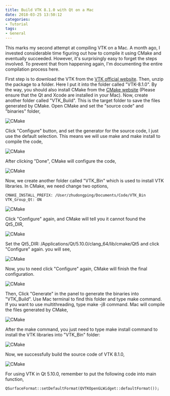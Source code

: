 ```yaml
---
title: Build VTK 8.1.0 with Qt on a Mac
date: 2018-03-25 13:50:12
categories:
- Tutorial
tags:
- General
---
```


This marks my second attempt at compiling VTK on a Mac. A month ago, I invested considerable time figuring out how to compile it using CMake and eventually succeeded. However, it's surprisingly easy to forget the steps involved. To prevent that from happening again, I'm documenting the entire compilation process here.

<!-- more -->

First step is to download the VTK from the [VTK official website](https://vtk.org/download/). Then, unzip the package to a folder. Here I put it into the folder called "VTK-8.1.0". By the way, you should also install CMake from the [CMake website](https://cmake.org/download/) (Please ensure that the Qt and Xcode are installed in your Mac). Now, create another folder called "VTK_Build". This is the target folder to save the files generated by CMake. Open CMake and set the "source code" and "binaries" folder,

![CMake](/uploads/images/2018/BuildVtkForQt1.png)

Click "Configure" button, and set the generator for the source code, I just use the default selection. This means we will use make and make install to compile the code,

![CMake](/uploads/images/2018/BuildVtkForQt2.png)

After clicking "Done", CMake will configure the code,

![CMake](/uploads/images/2018/BuildVtkForQt3.png)

Now, we create another folder called "VTK_Bin" which is used to install VTK libraries. In CMake, we need change two options,

```
CMAKE_INSTALL_PREFIX: /User/zhudongping/Documents/Code/VTK_Bin
VTK_Group_Qt: ON
```

![CMake](/uploads/images/2018/BuildVtkForQt4.png)

Click "Configure" again, and CMake will tell you it cannot found the Qt5_DIR,

![CMake](/uploads/images/2018/BuildVtkForQt5.png)

Set the Qt5_DIR: /Applications/Qt/5.10.0/clang_64/lib/cmake/Qt5 and click "Configure" again. you will see,

![CMake](/uploads/images/2018/BuildVtkForQt6.png)

Now, you to need click "Configure" again, CMake will finish the final configuration. 

![CMake](/uploads/images/2018/BuildVtkForQt7.png)

Then, Click "Generate" in the panel to generate the binaries into "VTK_Build". Use Mac terminal to find this folder and type make command. If you want to use multithreading, type make -j8 command. Mac will compile the files generated by CMake,

![CMake](/uploads/images/2018/BuildVtkForQt8.png)

After the make command, you just need to type make install command to install the VTK libraries into "VTK_Bin" folder:

![CMake](/uploads/images/2018/BuildVtkForQt9.png)

Now, we successfully build the source code of VTK 8.1.0,

![CMake](/uploads/images/2018/BuildVtkForQt10.png)

For using VTK in Qt 5.10.0, remember to put the following code into main function,

```
QSurfaceFormat::setDefaultFormat(QVTKOpenGLWidget::defaultFormat());
```

